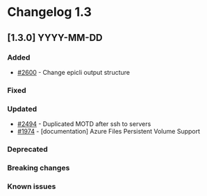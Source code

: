# Changelog 1.3

## [1.3.0] YYYY-MM-DD

### Added

- [#2600](https://github.com/epiphany-platform/epiphany/issues/2600) - Change epicli output structure

### Fixed

### Updated

- [#2494](https://github.com/epiphany-platform/epiphany/issues/2494) - Duplicated MOTD after ssh to servers
- [#1974](https://github.com/epiphany-platform/epiphany/issues/1974) - [documentation] Azure Files Persistent Volume Support

### Deprecated

### Breaking changes

### Known issues
